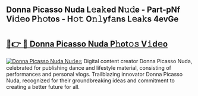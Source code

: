 ## Donna Picasso Nuda L𝚎a𝚔ed N𝚞𝚍e - Part-pNf Vi𝚍𝚎o P𝚑𝚘tos - H𝚘𝚝 O𝚗𝚕yf𝚊ns L𝚎a𝚔s 4evGe

# <h2><a href="http://kf46ce2.oniu.top/?m=Donna+Picasso+Nuda">🔗👉 🔴 Donna Picasso Nuda P𝚑ot𝚘𝚜 V𝚒d𝚎o</a></h2>

[![Donna Picasso Nuda Nu𝚍e𝚜](https://i.imgur.com/0qMVB7G.gif)](http://kf46ce2.oniu.top/?m=Donna+Picasso+Nuda)
Digital content creator Donna Picasso Nuda, celebrated for publishing dance and lifestyle material, consisting of performances and personal vlogs. Trailblazing innovator Donna Picasso Nuda, recognized for their groundbreaking ideas and commitment to creating a better future for all.  
